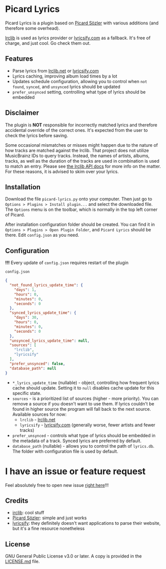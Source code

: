 # Picard Lyrics

Picard Lyrics is a plugin based on [Picard Sözler](https://github.com/densizengin/picard-sozler) with various
additions (and therefore some overhead).

[lrclib](https://lrclib.net/) is used as lyrics provider or [lyricsify.com](https://www.lyricsify.com/) as a fallback.
It's free of charge, and just cool. Go check them out.

## Features

- Parse lyrics from [lrclib.net](https://lrclib.net/) or [lyricsify.com](https://www.lyricsify.com/)
- Lyrics caching, improving album load times by a lot
- Updates schedule configuration, allowing you to control when `not found`, `synced`, and `unsynced` lyrics should be
  updated
- `prefer_unsynced` setting, controlling what type of lyrics should be embedded

## Disclaimer

The plugin is **NOT** responsible for incorrectly matched lyrics and therefore accidental override of the correct ones.
It's expected from the user to check the lyrics before saving.

Some occasional mismatches or misses might happen due to the nature of
how tracks are matched against the lrclib. That project does not utilize
MusicBrainz IDs to query tracks. Instead, the names of artists, albums,
tracks, as well as the duration of the tracks are used in combination is
used to match an entry. Please see
[the lrclib API docs](https://lrclib.net/docs) for more info on the
matter. For these reasons, it is advised to skim over your lyrics.

## Installation

Download the file `picard-lyrics.py` onto your computer. Then just go to
`Options > Plugins > Install plugin...` and select the downloaded file.
The `Options` menu is on the toolbar, which is normally in the top left
corner of Picard.

After installation configuration folder should be created. You can find it in `Options > Plugins > Open Plugin Folder`,
and `Picard Lyrics` should be there.
Edit `config.json` as you need.

## Configuration

**!!!** Every update of `config.json` requires restart of the plugin

`config.json`

```json
{
  "not_found_lyrics_update_time": {
    "days": 1,
    "hours": 0,
    "minutes": 0,
    "seconds": 0
  },
  "synced_lyrics_update_time": {
    "days": 30,
    "hours": 0,
    "minutes": 0,
    "seconds": 0
  },
  "unsynced_lyrics_update_time": null,
  "sources": [
    "lrclib",
    "lyricsify"
  ],
  "prefer_unsynced": false,
  "database_path": null
}

```

- `*_lyrics_update_time` (nullable) - object, controlling how frequent lyrics cache should update.
  Setting it to `null` disables cache update for this specific state.
- `sources` - is a prioritized list of sources (higher - more priority). You can remove a source if you doesn't want to
  use them. If lyrics couldn't be found in higher source the program will fall back
  to the next source. Available sources for now:
    - `lrclib` - [lrclib.net](https://lrclib.net/)
    - `lyricsify` - [lyricsify.com](https://www.lyricsify.com/) (generally worse, fewer artists and fewer tracks)
- `prefer_unsynced` - controls what type of lyrics should be embedded in the metadata of a track. Synced lyrics are
  preferred by default.
- `database_path` (nullable) - allows you to control the path of `lyrics.db`. The folder with configuration file is used
  by default.

# I have an issue or feature request

Feel absolutely free to open new issue [right here](https://github.com/JustRoxy/picard-lyrics/issues)!!!

## Credits

- [irclib](https://github.com/tranxuanthang/lrclib): cool stuff
- [Picard Sözler](https://github.com/densizengin/picard-sozler): simple and just works
- [lyricsify](https://www.lyricsify.com): they definitely doesn't want applications to parse their website, but it's a
  fine resource nonetheless

## License

GNU General Public License v3.0 or later. A copy is provided in the
[LICENSE.md](./LICENSE.md) file.
